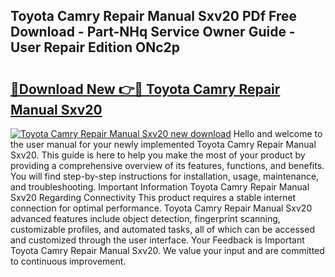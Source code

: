 ## Toyota Camry Repair Manual Sxv20 PDf Free Download - Part-NHq Service Owner Guide - User Repair Edition ONc2p

# <h2><a href="http://bc83425.oget.top/?id=Toyota+Camry+Repair+Manual+Sxv20">🔗Download New 👉🔴 Toyota Camry Repair Manual Sxv20</a></h2>

[![Toyota Camry Repair Manual Sxv20 new download](https://i.imgur.com/5g1atiW.png)](http://bc83425.oget.top/?id=Toyota+Camry+Repair+Manual+Sxv20)
Hello and welcome to the user manual for your newly implemented Toyota Camry Repair Manual Sxv20. This guide is here to help you make the most of your product by providing a comprehensive overview of its features, functions, and benefits. You will find step-by-step instructions for installation, usage, maintenance, and troubleshooting. Important Information Toyota Camry Repair Manual Sxv20 Regarding Connectivity This product requires a stable internet connection for optimal performance. Toyota Camry Repair Manual Sxv20 advanced features include object detection, fingerprint scanning, customizable profiles, and automated tasks, all of which can be accessed and customized through the user interface. Your Feedback is Important Toyota Camry Repair Manual Sxv20. We value your input and are committed to continuous improvement.
